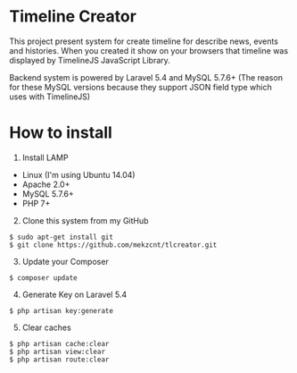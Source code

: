 # Timeline Creator
This project present system for create timeline for describe news, events and histories. When you created it show on your browsers that timeline was displayed by TimelineJS JavaScript Library.

Backend system is powered by Laravel 5.4 and MySQL 5.7.6+ (The reason for these MySQL versions because they support JSON field type which uses with TimelineJS) 

# How to install
1. Install LAMP 
- Linux (I'm using Ubuntu 14.04)
- Apache 2.0+
- MySQL 5.7.6+
- PHP 7+

2. Clone this system from my GitHub
```
$ sudo apt-get install git
$ git clone https://github.com/mekzcnt/tlcreator.git
```
3. Update your Composer
```
$ composer update
```
4. Generate Key on Laravel 5.4
```
$ php artisan key:generate
```

5. Clear caches
```
$ php artisan cache:clear
$ php artisan view:clear
$ php artisan route:clear
```
